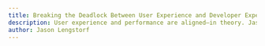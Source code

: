 ```yaml
---
title: Breaking the Deadlock Between User Experience and Developer Experience
description: User experience and performance are aligned–in theory. Jason Lengstorf gets into the paradox of how the steps we take to make things easier for our users might actually be making things worse for them. When we put the user experience at the expense of the developer experience, it's the user who pays the price.
author: Jason Lengstorf
---
```

